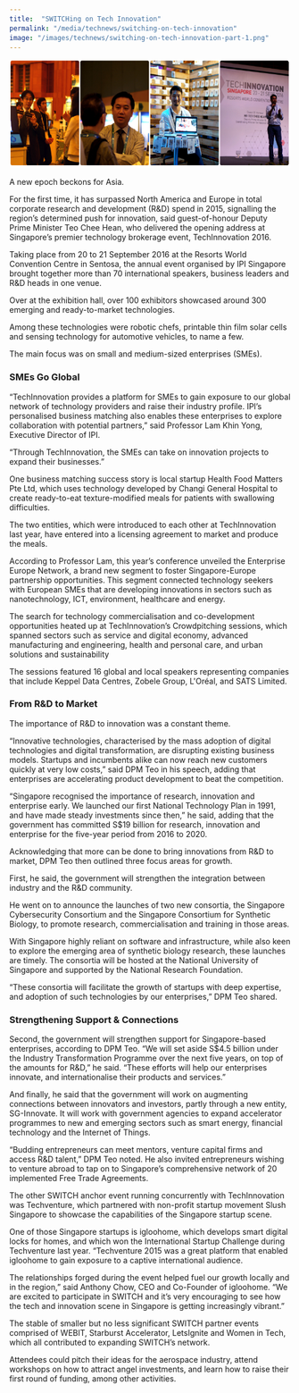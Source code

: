 ```yaml
---
title:  "SWITCHing on Tech Innovation"
permalink: "/media/technews/switching-on-tech-innovation"
image: "/images/technews/switching-on-tech-innovation-part-1.png"
---
```


![SWITCHing on Tech Innovation](/images/technews/switching-on-tech-innovation-part-1.png)

 A new epoch beckons for Asia. 
 
 For the first time, it has surpassed North America and Europe in total corporate research and development (R&D) spend in 2015, signalling the region’s determined push for innovation, said guest-of-honour Deputy Prime Minister Teo Chee Hean, who delivered the opening address at Singapore’s premier technology brokerage event, TechInnovation 2016.

Taking place from 20 to 21 September 2016 at the Resorts World Convention Centre in Sentosa, the annual event organised by IPI Singapore brought together more than 70 international speakers, business leaders and R&D heads in one venue.

Over at the exhibition hall, over 100 exhibitors showcased around 300 emerging and ready-to-market technologies.

Among these technologies were robotic chefs, printable thin film solar cells and sensing technology for automotive vehicles, to name a few.

The main focus was on small and medium-sized enterprises (SMEs).

### **SMEs Go Global**
“TechInnovation provides a platform for SMEs to gain exposure to our global network of technology providers and raise their industry profile. IPI’s personalised business matching also enables these enterprises to explore collaboration with potential partners,” said Professor Lam Khin Yong, Executive Director of IPI. 

 “Through TechInnovation, the SMEs can take on innovation projects to expand their businesses.”

One business matching success story is local startup Health Food Matters Pte Ltd, which uses technology developed by Changi General Hospital to create ready-to-eat texture-modified meals for patients with swallowing difficulties.

The two entities, which were introduced to each other at TechInnovation last year, have entered into a licensing agreement to market and produce the meals.

According to Professor Lam, this year’s conference unveiled the Enterprise Europe Network, a brand new segment to foster Singapore-Europe partnership opportunities. This segment connected technology seekers with European SMEs that are developing innovations in sectors such as nanotechnology, ICT, environment, healthcare and energy.

The search for technology commercialisation and co-development opportunities heated up at TechInnovation’s Crowdpitching sessions, which spanned sectors such as service and digital economy, advanced manufacturing and engineering, health and personal care, and urban solutions and sustainability

The sessions featured 16 global and local speakers representing companies that include Keppel Data Centres, Zobele Group, L'Oréal, and SATS Limited.

### **From R&D to Market**
The importance of R&D to innovation was a constant theme. 

“Innovative technologies, characterised by the mass adoption of digital technologies and digital transformation, are disrupting existing business models. Startups and incumbents alike can now reach new customers quickly at very low costs,” said DPM Teo in his speech, adding that enterprises are accelerating product development to beat the competition.

“Singapore recognised the importance of research, innovation and enterprise early. We launched our first National Technology Plan in 1991, and have made steady investments since then,” he said, adding that the government has committed S$19 billion for research, innovation and enterprise for the five-year period from 2016 to 2020.

Acknowledging that more can be done to bring innovations from R&D to market, DPM Teo then outlined three focus areas for growth.

First, he said, the government will strengthen the integration between industry and the R&D community.

He went on to announce the launches of two new consortia, the Singapore Cybersecurity Consortium and the Singapore Consortium for Synthetic Biology, to promote research, commercialisation and training in those areas.

With Singapore highly reliant on software and infrastructure, while also keen to explore the emerging area of synthetic biology research, these launches are timely. The consortia will be hosted at the National University of Singapore and supported by the National Research Foundation.

“These consortia will facilitate the growth of startups with deep expertise, and adoption of such technologies by our enterprises,” DPM Teo shared.

### **Strengthening Support & Connections**
Second, the government will strengthen support for Singapore-based enterprises, according to DPM Teo. “We will set aside S$4.5 billion under the Industry Transformation Programme over the next five years, on top of the amounts for R&D,” he said. “These efforts will help our enterprises innovate, and internationalise their products and services.” 

And finally, he said that the government will work on augmenting connections between innovators and investors, partly through a new entity, SG-Innovate. It will work with government agencies to expand accelerator programmes to new and emerging sectors such as smart energy, financial technology and the Internet of Things. 

“Budding entrepreneurs can meet mentors, venture capital firms and access R&D talent,” DPM Teo noted. He also invited entrepreneurs wishing to venture abroad to tap on to Singapore’s comprehensive network of 20 implemented Free Trade Agreements.

The other SWITCH anchor event running concurrently with TechInnovation was Techventure, which partnered with non-profit startup movement Slush Singapore to showcase the capabilities of the Singapore startup scene. 

One of those Singapore startups is igloohome, which develops smart digital locks for homes, and which won the International Startup Challenge during Techventure last year. “Techventure 2015 was a great platform that enabled igloohome to gain exposure to a captive international audience. 

The relationships forged during the event helped fuel our growth locally and in the region,” said Anthony Chow, CEO and Co-Founder of igloohome. “We are excited to participate in SWITCH and it’s very encouraging to see how the tech and innovation scene in Singapore is getting increasingly vibrant.”

The stable of smaller but no less significant SWITCH partner events comprised of WEBIT, Starburst Accelerator, LetsIgnite and Women in Tech, which all contributed to expanding SWITCH’s network. 

Attendees could pitch their ideas for the aerospace industry, attend workshops on how to attract angel investments, and learn how to raise their first round of funding, among other activities.
